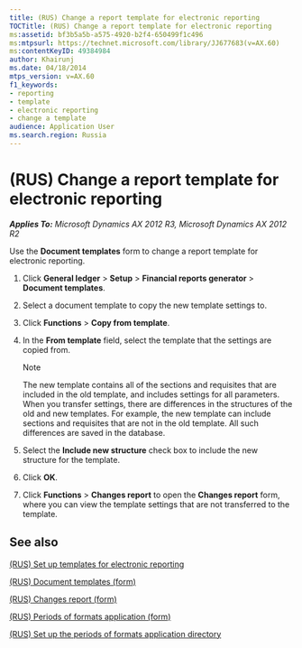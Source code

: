 ```yaml
---
title: (RUS) Change a report template for electronic reporting
TOCTitle: (RUS) Change a report template for electronic reporting
ms:assetid: bf3b5a5b-a575-4920-b2f4-650499f1c496
ms:mtpsurl: https://technet.microsoft.com/library/JJ677683(v=AX.60)
ms:contentKeyID: 49384984
author: Khairunj
ms.date: 04/18/2014
mtps_version: v=AX.60
f1_keywords:
- reporting
- template
- electronic reporting
- change a template
audience: Application User
ms.search.region: Russia
---
```


# (RUS) Change a report template for electronic reporting 


_**Applies To:** Microsoft Dynamics AX 2012 R3, Microsoft Dynamics AX 2012 R2_

Use the **Document templates** form to change a report template for electronic reporting.

1.  Click **General ledger** \> **Setup** \> **Financial reports generator** \> **Document templates**.

2.  Select a document template to copy the new template settings to.

3.  Click **Functions** \> **Copy from template**.

4.  In the **From template** field, select the template that the settings are copied from.
    

    > [!NOTE]
    > <P>The new template contains all of the sections and requisites that are included in the old template, and includes settings for all parameters. When you transfer settings, there are differences in the structures of the old and new templates. For example, the new template can include sections and requisites that are not in the old template. All such differences are saved in the database.</P>



5.  Select the **Include new structure** check box to include the new structure for the template.

6.  Click **OK**.

7.  Click **Functions** \> **Changes report** to open the **Changes report** form, where you can view the template settings that are not transferred to the template.

## See also

[(RUS) Set up templates for electronic reporting](rus-set-up-templates-for-electronic-reporting.md)

[(RUS) Document templates (form)](https://technet.microsoft.com/library/jj923585\(v=ax.60\))

[(RUS) Changes report (form)](https://technet.microsoft.com/library/jj923559\(v=ax.60\))

[(RUS) Periods of formats application (form)](https://technet.microsoft.com/library/jj710684\(v=ax.60\))

[(RUS) Set up the periods of formats application directory](rus-set-up-the-periods-of-formats-application-directory.md)

  


